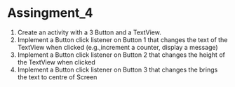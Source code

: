 # Assingment_4
1. Create an activity with a 3 Button and a TextView.
2. Implement a Button click listener on Button 1 that changes the text of the TextView when clicked (e.g.,increment a counter, display a message)
3. Implement a Button click listener on Button 2 that changes the height of the TextView when clicked 
4. Implement a Button click listener on Button 3 that changes the brings the text to centre of Screen

